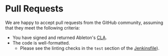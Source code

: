 Pull Requests
=============

We are happy to accept pull requests from the GitHub community, assuming that they meet
the following criteria:

 - You have signed and returned Ableton's [CLA][cla].
 - The code is well-formatted.
   * Please see the linting checks in the `test` section of the
     [Jenkinsfile][jenkinsfile]).
 

[cla]: http://ableton.github.io/cla/
[jenkinsfile]: https://github.com/AbletonDevTools/groovylint/blob/master/Jenkinsfile
